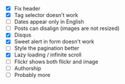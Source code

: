 - [x] Fix header
- [x] Tag selector doesn't work
- [ ] Dates appear only in English
- [ ] Posts can disalign (images are not resized)
- [x] Disqus
- [x] Sweet alert in form doesn't work
- [ ] Style the pagination better
- [x] Lazy loading / infinite scroll
- [ ] Flickr shows both flickr and image
- [ ] Authorship
- [ ] Probably more
